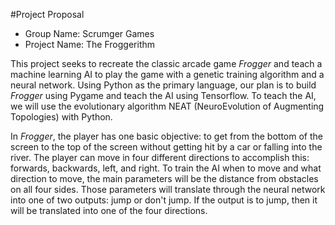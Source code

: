 #Project Proposal
* Group Name: Scrumger Games
* Project Name: The Froggerithm

This project seeks to recreate the classic arcade game *Frogger* and teach a machine
learning AI to play the game with a genetic training algorithm and a neural network.
Using Python as the primary language, our plan is to build *Frogger* using Pygame
and teach the AI using Tensorflow. To teach the AI, we will use the evolutionary
algorithm NEAT (NeuroEvolution of Augmenting Topologies) with Python. 

In *Frogger*, the player has one basic objective: to get from the bottom of the 
screen to the top of the screen without getting hit by a car or falling into the
river. The player can move in four different directions to accomplish this: forwards,
backwards, left, and right. To train the AI when to move and what direction to move, 
the main parameters will be the distance from obstacles on all four sides. Those 
parameters will translate through the neural network into one of two outputs: jump or
don't jump. If the output is to jump, then it will be translated into one of the 
four directions.